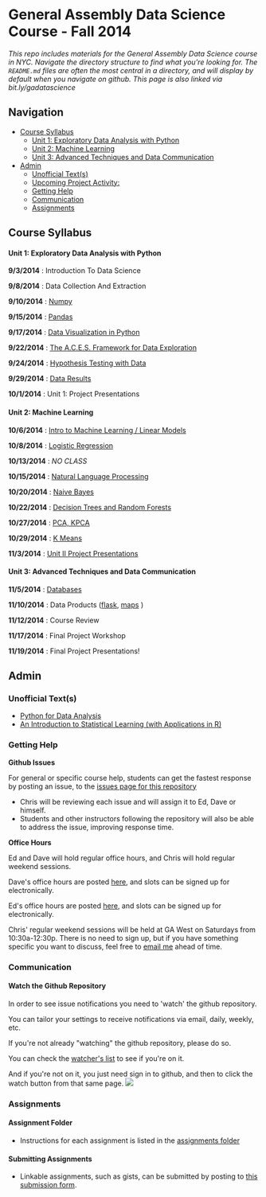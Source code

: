 # General Assembly Data Science Course - Fall 2014

*This repo includes materials for the General Assembly Data Science course in NYC. Navigate the directory structure to find what you're looking for. The `README.md` files are often the most central in a directory, and will display by default when you navigate on github. This page is also linked via bit.ly/gadatascience*



## Navigation 

- [Course Syllabus](#user-content-course-syllabus)
	- [Unit 1: Exploratory Data Analysis with Python](#user-content-unit-1-exploratory-data-analysis-with-python)
	- [Unit 2: Machine Learning](#user-content-unit-2-machine-learning)
	- [Unit 3: Advanced Techniques and Data Communication](#user-content-unit-3-advanced-techniques-and-data-communication)
- [Admin](#user-content-admin)
	- [Unofficial Text(s)](#user-content-unofficial-texts)
	- [Upcoming Project Activity:](#user-content-upcoming-project-activity)
	- [Getting Help](#user-content-getting-help)
	- [Communication](#user-content-communication)
	- [Assignments](#user-content-assignments)


## Course Syllabus

#### Unit 1: Exploratory Data Analysis with Python

 **9/3/2014** : Introduction To Data Science
 
 **9/8/2014** : Data Collection And Extraction
 
 **9/10/2014** : [Numpy](https://github.com/TeachingDataScience/data-science-course/tree/forstudentviewing/03_numpy)
 
 **9/15/2014** : [Pandas](https://github.com/TeachingDataScience/data-science-course/tree/forstudentviewing/04_pandas)
 
 **9/17/2014** : [Data Visualization in Python](https://github.com/TeachingDataScience/data-science-course/tree/forstudentviewing/05_Data_Visualization)
 
 **9/22/2014** : [The A.C.E.S. Framework for Data Exploration](06_EDA/)
 
 **9/24/2014** : [Hypothesis Testing with Data](https://github.com/TeachingDataScience/data-science-course/tree/forstudentviewing/07_experimental_design)
 
 **9/29/2014** : [Data Results](08_data_results/)
 
 **10/1/2014** : Unit 1: Project Presentations
 
 
#### Unit 2: Machine Learning
 
 **10/6/2014** : [Intro to Machine Learning / Linear Models](https://github.com/TeachingDataScience/data-science-course/tree/forstudentviewing/09_linear_regression)
 
 **10/8/2014** : [Logistic Regression](10_logistic/)
 
 **10/13/2014** : *NO CLASS*
 
**10/15/2014** :    [Natural Language Processing](https://github.com/TeachingDataScience/data-science-course/tree/forstudentviewing/11_nltk)

**10/20/2014** :    [Naive Bayes](12_Naive_Bayes)

**10/22/2014** :    [Decision Trees and Random Forests](13_decision_trees)

**10/27/2014** :  [PCA, KPCA](14_pca)

**10/29/2014** :  [K Means](15_kmeans)

**11/3/2014** :   [Unit II Project Presentations](https://github.com/TeachingDataScience/data-science-course/blob/forstudentviewing/assignments/110214_Unit_II_Project_Supervised_Learning.md)

#### Unit 3: Advanced Techniques and Data Communication

**11/5/2014** :  [Databases](16_databases)

**11/10/2014** :  Data Products ([flask](https://github.com/TeachingDataScience/data-science-course/tree/forstudentviewing/17_flask), [maps](http://note.io/10Nu46d) )

**11/12/2014** :  Course Review

**11/17/2014** :  Final Project Workshop

**11/19/2014** :  Final Project Presentations!

 
 
 
<!-- 
 
 To remove dates: http://regexr.com/39gbs 
 
--> 
 

## Admin

### Unofficial Text(s)
* [Python for Data Analysis](http://shop.oreilly.com/product/0636920023784.do)
* [An Introduction to Statistical Learning (with Applications in R)](http://www-bcf.usc.edu/~gareth/ISL/)


### Getting Help

**Github Issues**

For general or specific course help, students can get the fastest response by posting an issue, to the [issues page for this repository](https://github.com/TeachingDataScience/data-science-course/issues)

* Chris will be reviewing each issue and will assign it to Ed, Dave or himself.
* Students and other instructors following the repository will also be able to address the issue, improving response time.


**Office Hours**

Ed and Dave will hold regular office hours, and Chris will hold regular weekend sessions.

Dave's office hours are posted [here](https://accounts.google.com/ServiceLogin?service=cl&passive=1209600&continue=https://www.google.com/calendar/selfsched?sstoken%3DUUJjNUJzODlzeDdPfGRlZmF1bHR8MTQ3MjQwYzU4M2M3NmFkODRhMTdhN2Y1MDNlNjE2NGI&followup=https://www.google.com/calendar/selfsched?sstoken%3DUUJjNUJzODlzeDdPfGRlZmF1bHR8MTQ3MjQwYzU4M2M3NmFkODRhMTdhN2Y1MDNlNjE2NGI&scc=1), and slots can be signed up for electronically.

Ed's office hours are posted [here](https://www.google.com/calendar/selfsched?sstoken=UUowVUZtNDJlNGlJfGRlZmF1bHR8MDUxMjk5YmEzMDQyMTJkN2ZjZjY3NmUwNmVkMWZiNzg), and slots can be signed up for electronically.

Chris' regular weekend sessions will be held at GA West on Saturdays from 10:30a-12:30p. There is no need to sign up, but if you have something specific you want to discuss, feel free to [email me](mailto:rwc.sheehan@gmail.com?subject=DAT13%20Office%20Hours) ahead of time.

### Communication

#### Watch the Github Repository

In order to see issue notifications you need to 'watch' the github repository.

You can tailor your settings to receive notifications via email, daily, weekly, etc.

If you're not already "watching" the github repository, please do so.

You can check the [watcher's list](https://github.com/TeachingDataScience/data-science-course/watchers) to see if you're on it.

And if you're not on it, you just need sign in to github, and then to click the watch button from that same page.
![](http://note.io/XQGFnA)


### Assignments

#### Assignment Folder

* Instructions for each assignment is listed in the [assignments folder](assignments/)

#### Submitting Assignments

* Linkable assignments, such as gists, can be submitted by posting to [this submission form](https://docs.google.com/forms/d/1TzvQCYruLcTLzfCQBcjhp7INLZWvwErCqTaFCU7LhpE/viewform?usp=send_form).

<!--
* Some assigments may require submitting via google drive.  These should include the student last name in the filename and be placed in the appropriate folder of the [submissions google drive folder](https://drive.google.com/a/scaleanalytics.com/#folders/0B2_NWQOfrbk-WWhWNHROaDQ2YU0).
-->





 
 
